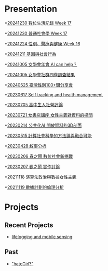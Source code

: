 # Presentation
*[20241230 數位生活記錄 Week 17](https://docs.google.com/presentation/d/e/2PACX-1vRBhkc2tN_K-oxB1x1eTQCqgDhirR6Xb3s3O_8tWAi_lrqQ0Oj9WBtMhZuxx6_XDLSclvNE8xUTq1Ik/pub?start=false&loop=false&delayms=3000)

*[20241230 普通社會學 Week 17](https://docs.google.com/presentation/d/e/2PACX-1vRLueo0KkImGet5R74inWN7OPmBUul3NByUIbKzfR9UIhNohToYedYI_PxC82W5CREO60oyiGzC0_8U/pub?start=false&loop=false&delayms=3000)

*[20241224 性別、醫療與健康 Week 16]()

*[20241211 基因與社會行為]()

*[20241005 女學會年會 AI can help？]()

*[20241005 女學會社群問卷調查結果]()

*[20240525 臺灣性別100+問分享會]()

*[20230617 Self tracking and health management]()

*[20230705 高中生人社營評論]()

*[20230721 女書店講座 女性主義對資料的探問]()

*[20230214 公共化AI 開放資料的3D剖面]()

*[20230515 計算社會科學的方法論與融合可能]()

*[20230428 敘事分析]()

*[20230206 春之鬧 數位社會新挑戰]()

*[20230207 春之鬧 實作討論]()


*[20211118 演算法政治與數據女性主義]()

*[20211119 數據計劃的倫理分析]()


# Projects

## Recent Projects
* [lifelogging and mobile sensing]()

## Past
* ["hateGirl?"]()

